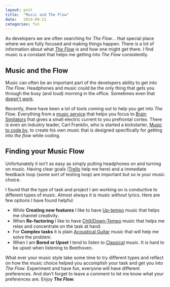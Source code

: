 ```yaml
---
layout: post
title:  "Music and The Flow"
date:   2014-09-11
categories: fun
---
```


As developers we are often searching for *The Flow*... that special place where we are fully focused and making things happen.  There is a lot of information about what [*The Flow*](http://en.wikipedia.org/wiki/Flow_(psychology)) is and how one might get there.  I find music is a constant that helps me getting into *The Flow* consistently.

## Music and the Flow
Music can often be an important part of the developers ability to get into *The Flow*.  Headphones and music could be the only thing that gets you through the busy (and loud) morning in the office.  Sometimes even that [doesn't work](posts/Coding-with-music/).  

Recently, there have been a lot of tools coming out to help you get into *The Flow*. Everything from a [music service](https://www.focusatwill.com/) that helps you focus to [Brain Similators](http://www.foc.us/) that gives a small electric current to you prefrontal cortex.  There is even an industry leader, Carl Franklin, who is started a kickstarter, [Music to code by](https://www.kickstarter.com/projects/311638984/music-to-code-by), to create his own music that is designed specifically for getting into *the flow* while coding. 

## Finding your Music Flow
Unfortunately it isn't as easy as simply putting headphones on and turning on music.  Having clear goals ([Trello](https://trello.com/) help me here)  and a immediate feedback loop (some sort of testing loop) are important but so is your music choice.

I found that the type of task and project I am working on is conductive to different types of music.  Almost always it is music *without* lyrics.  Here are few options I have found helpful:

- While **Creating new features** I like to have [Up-tempo](http://www.merriam-webster.com/dictionary/up-tempo) music  that helps me channel creativity.  
- When **Re-factoring** I like to have [Chill/Down-Tempo](http://www.pandora.com/station/play/2203348506665711458) music that helps me relax and concentrate on the task at hand. 
- For **Complex tasks** it is plain [Acoustical Guitar](http://en.wikipedia.org/wiki/Acoustic_guitar) music that will help me solve the problem.
- When I am **Bored or Upset** I tend to listen to [Classical](http://en.wikipedia.org/wiki/Classical_music) music.  It is hard to be upset when listening to Beethoven.  

What ever your music style take some time to try different types and reflect on how the music choice helped you accomplish your task and get you into *The Flow*.  Experiment and have fun, everyone will have different preferences. And don't forget to leave a comment to let me know what your preferences are.  Enjoy ***The Flow***.

 
